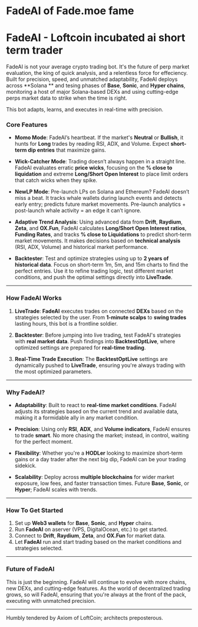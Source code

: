 # FadeAI of Fade.moe fame

# **FadeAI - Loftcoin incubated ai short term trader**

FadeAI is not your average crypto trading bot. It's the future of perp market evaluation, the king of quick analysis, and a relentless force for effeciency. Built for precision, speed, and unmatched adaptability, FadeAI deploys across **Solana ** and tesing phases of **Base**, **Sonic**, and **Hyper chains**, monitoring a host of major Solana-based DEXs and using cutting-edge perps market data to strike when the time is right.

This bot adapts, learns, and executes in real-time with precision.

### **Core Features**

- **Momo Mode**: FadeAI’s heartbeat. If the market's **Neutral** or **Bullish**, it hunts for **Long** trades by reading RSI, ADX, and Volume. Expect **short-term dip entries** that maximize gains.
  
- **Wick-Catcher Mode**: Trading doesn’t always happen in a straight line. FadeAI evaluates erratic **price wicks**, focusing on the **% close to liquidation** and extreme **Long/Short Open Interest** to place limit orders that catch wicks when they spike.

- **NewLP Mode**: Pre-launch LPs on Solana and Ethereum? FadeAI doesn’t miss a beat. It tracks whale wallets during launch events and detects early entry; predicts future market movements. Pre-launch analytics + post-launch whale activity = an edge it can’t ignore.

- **Adaptive Trend Analysis**: Using advanced data from **Drift**, **Raydium**, **Zeta**, and **OX.Fun**, FadeAI calculates **Long/Short Open Interest ratios**, **Funding Rates**, and tracks **% close to Liquidations** to predict short-term market movements. It makes decisions based on **technical analysis** (RSI, ADX, Volume) and historical market performance.

- **Backtester**: Test and optimize strategies using up to **2 years of historical data**. Focus on short-term 1m, 5m, and 15m charts to find the perfect entries. Use it to refine trading logic, test different market conditions, and push the optimal settings directly into **LiveTrade**.

---

### **How FadeAI Works**

1. **LiveTrade**: **FadeAI** executes trades on connected **DEXs** based on the strategies selected by the user. From **1-minute scalps** to **swing trades** lasting hours, this bot is a frontline soldier.
  
2. **Backtester**: Before jumping into live trading, test FadeAI's strategies with **real market data**. Push findings into **BacktestOptLive**, where optimized settings are prepared for **real-time trading**.

3. **Real-Time Trade Execution**: The **BacktestOptLive** settings are dynamically pushed to **LiveTrade**, ensuring you're always trading with the most optimized parameters.

---

### **Why FadeAI?**

- **Adaptability**: Built to react to **real-time market conditions**. FadeAI adjusts its strategies based on the current trend and available data, making it a formidable ally in any market condition.
  
- **Precision**: Using only **RSI**, **ADX**, and **Volume indicators**, FadeAI ensures to trade **smart**. No more chasing the market; instead, in control, waiting for the perfect moment.

- **Flexibility**: Whether you're a **HODLer** looking to maximize short-term gains or a day trader after the next big dip, FadeAI can be your trading sidekick.

- **Scalability**: Deploy across **multiple blockchains** for wider market exposure, low fees, and faster transaction times. Future **Base**, **Sonic**, or **Hyper**; FadeAI scales with trends.

---

### **How To Get Started**

1. Set up **Web3 wallets** for **Base**, **Sonic**, and **Hyper** chains.
2. Run **FadeAI** on aserver (VPS, DigitalOcean, etc.) to get started.
3. Connect to **Drift**, **Raydium**, **Zeta**, and **OX.Fun** for market data.
4. Let **FadeAI** run and start trading based on the market conditions and strategies selected.

---

### **Future of FadeAI**

This is just the beginning. FadeAI will continue to evolve with more chains, new DEXs, and cutting-edge features. As the world of decentralized trading grows, so will FadeAI, ensuring that you're always at the front of the pack, executing with unmatched precision.

---

Humbly tendered by Axiom of LoftCoin; architects preposterous.

